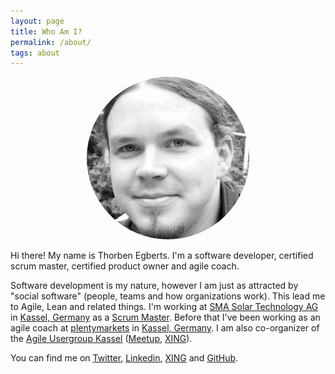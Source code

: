 ```yaml
---
layout: page
title: Who Am I?
permalink: /about/
tags: about
---
```


<style>
.gravatar-avatar {
	border-radius: 50%;
	-moz-border-radius: 50%;
	-webkit-border-radius: 50%;
}
</style>

<center>
	<img src="/images/thorben.jpeg" class="gravatar-avatar">
</center>

Hi there! My name is Thorben Egberts. I'm a software developer, certified scrum master, certified product owner and agile coach.

Software development is my nature, however I am just as attracted by "social software" (people, teams and how organizations work). This lead me to Agile, Lean and related things. I'm working at [SMA Solar Technology AG](https://www.sma.de/en) in [Kassel, Germany](https://goo.gl/maps/CyhHe) as a [Scrum Master](https://en.wikipedia.org/wiki/Scrum_(software_development)). Before that I've been working as an agile coach at [plentymarkets](https://www.plentymarkets.eu/) in [Kassel, Germany](https://goo.gl/maps/CyhHe). I am also co-organizer of the [Agile Usergroup Kassel](https://agileusergroupkassel.jimdo.com/) ([Meetup](http://www.meetup.com/de-DE/Agile-Usergroup-Kassel), [XING](https://www.xing.com/communities/groups/agile-usergroup-kassel-749b-1050362)).

You can find me on [Twitter](https://twitter.com/thorbenegberts), [Linkedin](https://www.linkedin.com/pub/thorben-egberts/85/690/94b), [XING](https://www.xing.com/profile/Thorben_Egberts) and [GitHub](https://github.com/thorbenegberts).
